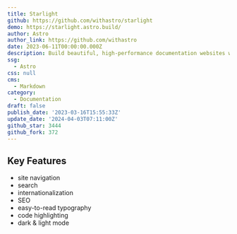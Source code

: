 ```yaml
---
title: Starlight
github: https://github.com/withastro/starlight
demo: https://starlight.astro.build/
author: Astro
author_link: https://github.com/withastro
date: 2023-06-11T00:00:00.000Z
description: Build beautiful, high-performance documentation websites with Astro.
ssg:
  - Astro
css: null
cms:
  - Markdown
category:
  - Documentation
draft: false
publish_date: '2023-03-16T15:55:33Z'
update_date: '2024-04-03T07:11:00Z'
github_star: 3444
github_fork: 372
---
```


## Key Features

- site navigation
- search
- internationalization
- SEO
- easy-to-read typography
- code highlighting
- dark & light mode
